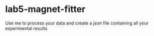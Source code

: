 # lab5-magnet-fitter

Use me to process your data and create a json file containing all your experimental results
